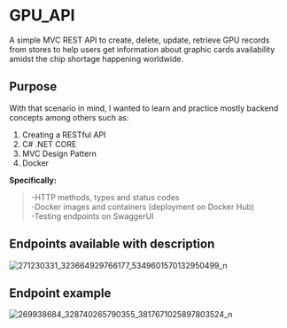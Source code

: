 # GPU_API
A simple MVC REST API to create, delete, update, retrieve GPU records from stores to help users get information about graphic cards availability amidst the chip shortage happening worldwide.
## Purpose
With that scenario in mind, I wanted to learn and practice mostly backend concepts among others such as:
1. Creating a RESTful API
2. C# .NET CORE
3. MVC Design Pattern
4. Docker

**Specifically:**
>-HTTP methods, types and status codes\
>-Docker images and containers (deployment on Docker Hub)\
>-Testing endpoints on SwaggerUI

## Endpoints available with description

![271230331_323664929766177_5349601570132950499_n](https://user-images.githubusercontent.com/62301839/148711105-1458bb66-176b-4cd6-b0e5-2e0ec382c7a1.png)

## Endpoint example

![269938684_328740265790355_3817671025897803524_n](https://user-images.githubusercontent.com/62301839/148712180-08d3955e-93cc-43d9-bd3f-23589974dd28.png)
